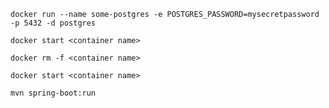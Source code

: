`docker run --name some-postgres -e POSTGRES_PASSWORD=mysecretpassword -p 5432 -d postgres`

`docker start <container name>`

`docker rm -f <container name>`


`docker start <container name>`

`mvn spring-boot:run`